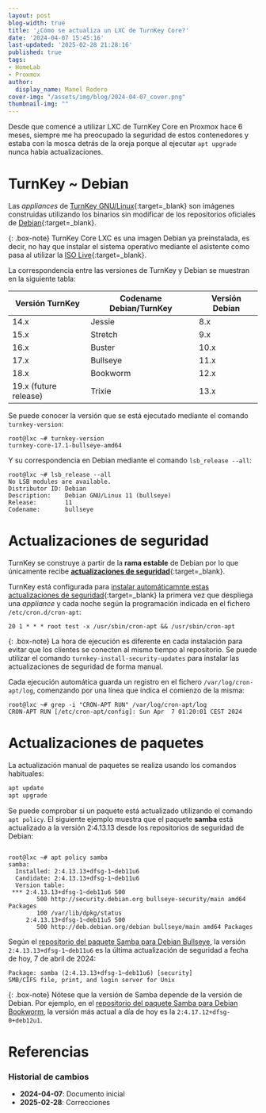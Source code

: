 ```yaml
---
layout: post
blog-width: true
title: '¿Cómo se actualiza un LXC de TurnKey Core?'
date: '2024-04-07 15:45:16'
last-updated: '2025-02-28 21:28:16'
published: true
tags:
- HomeLab
- Proxmox
author:
  display_name: Manel Rodero
cover-img: "/assets/img/blog/2024-04-07_cover.png"
thumbnail-img: ""
---
```


Desde que comencé a utilizar LXC de TurnKey Core en Proxmox hace 6 meses, siempre me ha preocupado la seguridad de estos contenedores y estaba con la mosca detrás de la oreja porque al ejecutar `apt upgrade` nunca había actualizaciones.

# TurnKey ~ Debian

Las _appliances_ de [TurnKey GNU/Linux](https://www.turnkeylinux.org/){:target=_blank} son imágenes construidas utilizando los binarios sin modificar de los repositorios oficiales de [Debian](https://www.debian.org/){:target=_blank}.

{: .box-note}
TurnKey Core LXC es una imagen Debian ya preinstalada, es decir, no hay que instalar el sistema operativo mediante el asistente como pasa al utilizar la [ISO Live](https://github.com/turnkeylinux/di-live){:target=_blank}.

La correspondencia entre las versiones de TurnKey y Debian se muestran en la siguiente tabla:

| Versión TurnKey	| Codename Debian/TurnKey | Versión Debian |
| -- | -- | -- |
| 14.x | Jessie	| 8.x |
| 15.x | Stretch | 9.x |
| 16.x | Buster | 10.x |
| 17.x | Bullseye | 11.x |
| 18.x | Bookworm	| 12.x |
| 19.x (future release)	| Trixie | 13.x |

Se puede conocer la versión que se está ejecutado mediante el comando `turnkey-version`:

```
root@lxc ~# turnkey-version
turnkey-core-17.1-bullseye-amd64
```

Y su correspondencia en Debian mediante el comando `lsb_release --all`:

```
root@lxc ~# lsb_release --all
No LSB modules are available.
Distributor ID: Debian
Description:    Debian GNU/Linux 11 (bullseye)
Release:        11
Codename:       bullseye
```

# Actualizaciones de seguridad

TurnKey se construye a partir de la **rama estable** de Debian por lo que únicamente recibe [**actualizaciones de seguridad**](https://security-team.debian.org/){:target=_blank}.

TurnKey está configurada para [instalar automáticamnte estas actualizaciones de seguridad](https://www.turnkeylinux.org/docs/auto-secupdates){:target=_blank} la primera vez que despliega una _appliance_ y cada noche según la programación indicada en el fichero `/etc/cron.d/cron-apt`:

```
20 1 * * * root test -x /usr/sbin/cron-apt && /usr/sbin/cron-apt
```

{: .box-note}
La hora de ejecución es diferente en cada instalación para evitar que los clientes se conecten al mismo tiempo al repositorio. Se puede utilizar el comando `turnkey-install-security-updates` para instalar las actualizaciones de seguridad de forma manual.

Cada ejecución automática guarda un registro en el fichero `/var/log/cron-apt/log`, comenzando por una línea que indica el comienzo de la misma:

```
root@lxc ~# grep -i "CRON-APT RUN" /var/log/cron-apt/log
CRON-APT RUN [/etc/cron-apt/config]: Sun Apr  7 01:20:01 CEST 2024
```

# Actualizaciones de paquetes

La actualización manual de paquetes se realiza usando los comandos habituales:

```Bash
apt update
apt upgrade
```

Se puede comprobar si un paquete está actualizado utilizando el comando `apt policy`. El siguiente ejemplo muestra que el paquete **samba** está actualizado a la versión 2:4.13.13 desde los repositorios de seguridad de Debian:

```

root@lxc ~# apt policy samba
samba:
  Installed: 2:4.13.13+dfsg-1~deb11u6
  Candidate: 2:4.13.13+dfsg-1~deb11u6
  Version table:
 *** 2:4.13.13+dfsg-1~deb11u6 500
        500 http://security.debian.org bullseye-security/main amd64 Packages
        100 /var/lib/dpkg/status
     2:4.13.13+dfsg-1~deb11u5 500
        500 http://deb.debian.org/debian bullseye/main amd64 Packages
```

Según el [repositorio del paquete Samba para Debian Bullseye](https://packages.debian.org/bullseye/samba), la versión `2:4.13.13+dfsg-1~deb11u6` es la última actualización de seguridad a fecha de hoy, 7 de abril de 2024:

```
Package: samba (2:4.13.13+dfsg-1~deb11u6) [security]
SMB/CIFS file, print, and login server for Unix
```

{: .box-note}
Nótese que la versión de Samba depende de la versión de Debian. Por ejemplo, en el [repositorio del paquete Samba para Debian Bookworm](https://packages.debian.org/stable/samba), la versión más actual a día de hoy es la `2:4.17.12+dfsg-0+deb12u1`.

# Referencias

### Historial de cambios

* **2024-04-07**: Documento inicial
* **2025-02-28**: Correcciones
